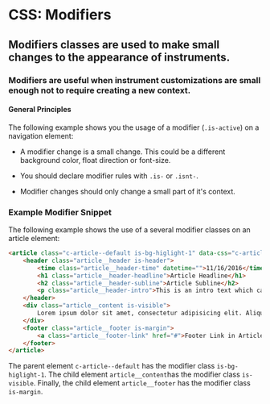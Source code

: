 [//]: # ({{#wrapWith "grid-row"}})
[//]: #     ({{#wrapWith "grid-col" colClasses="is-col-mobile-l-12"}})

# CSS: Modifiers

## Modifiers classes are used to make small changes to the appearance of instruments. 

### Modifiers are useful when instrument customizations are small enough not to require creating a new context.

[//]: #     ({{/wrapWith}})
[//]: # ({{/wrapWith}})

[//]: # ({{#wrapWith "grid-row"}})
[//]: #     ({{#wrapWith "grid-col" colClasses="is-col-mobile-l-6"}})

#### General Principles

The following example shows you the usage of a modifier (`.is-active`) on a navigation element: 
               
- A modifier change is a small change. This could be a different background color, float direction or font-size. 

- You should declare modifier rules with `.is-` or `.isnt-`. 

- Modifier changes should only change a small part of it's context.

[//]: #     ({{/wrapWith}})
[//]: #     ({{#wrapWith "grid-col" colClasses="is-col-mobile-l-6"}})

### Example Modifier Snippet

The following example shows the use of a several modifier classes on an article element: 

``` html
<article class="c-article--default is-bg-higlight-1" data-css="c-article">
	<header class="article__header is-header">
		<time class="article__header-time" datetime="">11/16/2016</time>
		<h1 class="article__header-headline">Article Headline</h1>
		<h2 class="article__header-subline">Article Subline</h2>
		<p class="article__header-intro">This is an intro text which can be used in every article component.</p>
	</header>
	<div class="article__content is-visible">
		Lorem ipsum dolor sit amet, consectetur adipisicing elit. Aliquam aperiam architecto atque cupiditate dicta earum ex facilis harum incidunt, laboriosam officiis placeat quas recusandae, rerum, sit tempore tenetur. Impedit, velit.
	</div>
	<footer class="article__footer is-margin">
		<a class="article__footer-link" href="#">Footer Link in Article</a>
	</footer>
</article>
```

The parent element `c-article--default` has the modifier class `is-bg-higlight-1`. The child element `article__content`has
the modifier class `is-visible`. Finally, the child element `article__footer` has the modifier class `is-margin`.
 
 [//]: #     ({{/wrapWith}})
 [//]: # ({{/wrapWith}})
